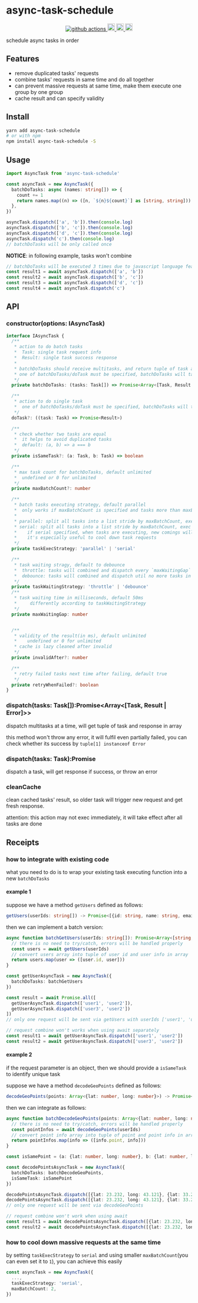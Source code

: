 # async-task-schedule


<div align="center">
  <a href="https://github.com/oe/async-task-schedule/actions">
    <img src="https://github.com/oe/async-task-schedule/actions/workflows/main.yml/badge.svg" alt="github actions">
  </a>
  <a href="#readme">
    <img src="https://badgen.net/badge/Built%20With/TypeScript/blue" alt="code with typescript" height="20">
  </a>
  <a href="#readme">
    <img src="https://badge.fury.io/js/async-task-schedule.svg" alt="npm version" height="20">
  </a>
  <a href="https://www.npmjs.com/package/async-task-schedule">
    <img src="https://img.shields.io/npm/dm/async-task-schedule.svg" alt="npm downloads" height="20">
  </a>
</div>

schedule async tasks in order

## Features
* remove duplicated tasks' requests
* combine tasks' requests in same time and do all together
* can prevent massive requests at same time, make them execute one group by one group
* cache result and can specify validity


## Install
```sh
yarn add async-task-schedule
# or with npm
npm install async-task-schedule -S
```

## Usage

```ts
import AsyncTask from 'async-task-schedule'

const asyncTask = new AsyncTask({
  batchDoTasks: async (names: string[]) => {
    count += 1
    return names.map((n) => ([n, `${n}${count}`] as [string, string]))
  },
})

asyncTask.dispatch(['a', 'b']).then(console.log)
asyncTask.dispatch(['b', 'c']).then(console.log)
asyncTask.dispatch(['d', 'c']).then(console.log)
asyncTask.dispatch('c').then(console.log)
// batchDoTasks will be only called once

```
**NOTICE**: in following example, tasks won't combine
```ts
// batchDoTasks will be executed 3 times due to javascript language features
const result1 = await asyncTask.dispatch(['a', 'b'])
const result2 = await asyncTask.dispatch(['b', 'c'])
const result3 = await asyncTask.dispatch(['d', 'c'])
const result4 = await asyncTask.dispatch('c')
```


## API

### constructor(options: IAsyncTask)

```ts
interface IAsyncTask {
  /**
   * action to do batch tasks
   *  Task: single task request info
   *  Result: single task success response
   * 
   * batchDoTasks should receive multitasks, and return tuple of task and response or error in array
   * one of batchDoTasks/doTask must be specified, batchDoTasks will take priority
   */
  private batchDoTasks: (tasks: Task[]) => Promise<Array<[Task, Result | Error ]>>

  /**
   * action to do single task
   *  one of batchDoTasks/doTask must be specified, batchDoTasks will take priority
   */
  doTask?: ((task: Task) => Promise<Result>)

  /**
   * check whether two tasks are equal
   *  it helps to avoid duplicated tasks
   *  default: (a, b) => a === b
   */
  private isSameTask?: (a: Task, b: Task) => boolean

  /**
   * max task count for batchDoTasks, default unlimited
   *  undefined or 0 for unlimited
   */
  private maxBatchCount?: number

  /**
   * batch tasks executing strategy, default parallel
   *  only works if maxBatchCount is specified and tasks more than maxBatchCount are executed
   *  
   * parallel: split all tasks into a list stride by maxBatchCount, exec them at the same time
   * serial: split all tasks into a list stride by maxBatchCount, exec theme one group by one group
   *    if serial specified, when tasks are executing, new comings will wait for them to complete
   *    it's especially useful to cool down task requests
   */
  private taskExecStrategy: 'parallel' | 'serial'

  /**
   * task waiting stragy, default to debounce
   *  throttle: tasks will combined and dispatch every `maxWaitingGap`
   *  debounce: tasks will combined and dispatch util no more tasks in next `maxWaitingGap`
   */
  private taskWaitingStrategy: 'throttle' | 'debounce'
  /**
   * task waiting time in milliseconds, default 50ms
   *     differently according to taskWaitingStrategy
   */
  private maxWaitingGap: number


  /**
   * validity of the result(in ms), default unlimited
   *    undefined or 0 for unlimited
   * cache is lazy cleaned after invalid
   */
  private invalidAfter?: number

  /**
   * retry failed tasks next time after failing, default true
   */
  private retryWhenFailed?: boolean
}
```

### dispatch(tasks: Task[]):Promise<Array<[Task, Result | Error]>>
dispatch multitasks at a time, will get tuple of task and response in array

this method won't throw any error, it will fulfil even partially failed, you can check whether its success by `tuple[1] instanceof Error`

### dispatch(tasks: Task):Promise<Result>
dispatch a task, will get response if success, or throw an error

### cleanCache
clean cached tasks' result, so older task will trigger new request and get fresh response.

attention: this action may not exec immediately, it will take effect after all tasks are done

## Receipts

### how to integrate with existing code
what you need to do is to wrap your existing task executing function into a new `batchDoTasks`

#### example 1
suppose we have a method `getUsers` defined as follows:

```ts
getUsers(userIds: string[]) -> Promise<[{id: string, name: string, email: string}]>
``` 

then we can implement a batch version:
```ts
async function batchGetUsers(userIds: string[]): Promise<Array<[string, {id: string, name: string, email: string}]>> {
  // there is no need to try/catch, errors will be handled properly
  const users = await getUsers(userIds)
  // convert users array into tuple of user id and user info in array
  return users.map(user => ([user.id, user]))
}

const getUserAsyncTask = new AsyncTask({
  batchDoTasks: batchGetUsers
})

const result = await Promise.all([
  getUserAsyncTask.dispatch(['user1', 'user2']),
  getUserAsyncTask.dispatch(['user3', 'user2'])
])
// only one request will be sent via getUsers with userIds ['user1', 'user2', 'user3']

// request combine won't works when using await separately
const result1 = await getUserAsyncTask.dispatch(['user1', 'user2'])
const result2 = await getUserAsyncTask.dispatch(['user3', 'user2'])
```

#### example 2
if the request parameter is an object, then we should provide a `isSameTask` to identify unique task

suppose we have a method `decodeGeoPoints` defined as follows:

```ts
decodeGeoPoints(points: Array<{lat: number, long: number}>) -> Promise<[{point: {lat: number, long: number}, title: string, description: string, country: string}]>
``` 

then we can integrate as follows:

```ts
async function batchDecodeGeoPoints(points: Array<{lat: number, long: number}>): Promise<Array<[{lat: number, long: number}, {point: {lat: number, long: number}, title: string, description: string, country: string}]>> {
  // there is no need to try/catch, errors will be handled properly
  const pointInfos = await decodeGeoPoints(userIds)
  // convert point info array into tuple of point and point info in array
  return pointInfos.map(info => ([info.point, info]))
}

const isSamePoint = (a: {lat: number, long: number}, b: {lat: number, long: number}) => a.lat === b.lat && a.long === b.long

const decodePointsAsyncTask = new AsyncTask({
  batchDoTasks: batchDecodeGeoPoints,
  isSameTask: isSamePoint
})

decodePointsAsyncTask.dispatch([{lat: 23.232, long: 43.121}, {lat: 33.232, long: 11.1023}]).then(console.log)
decodePointsAsyncTask.dispatch([{lat: 23.232, long: 43.121}, {lat: 33.232, long: 44.2478}]).then(console.log)
// only one request will be sent via decodeGeoPoints

// request combine won't work when using await
const result1 = await decodePointsAsyncTask.dispatch([{lat: 23.232, long: 43.121}, {lat: 33.232, long: 11.1023}])
const result2 = await decodePointsAsyncTask.dispatch([{lat: 23.232, long: 43.121}, {lat: 33.232, long: 44.2478}]).then(console.log)
```


### how to cool down massive requests at the same time
by setting `taskExecStrategy` to `serial` and using smaller `maxBatchCount`(you can even set it to `1`), you can achieve this easily

```ts
const asyncTask = new AsyncTask({
  ...,
  taskExecStrategy: 'serial',
  maxBatchCount: 2,
})
```



